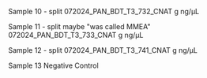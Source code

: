 


Sample 10 - split
072024_PAN_BDT_T3_732_CNAT
g
ng/μL

Sample 11 - split maybe "was called MMEA"
072024_PAN_BDT_T3_733_CNAT
g
ng/μL

Sample 12 - split
072024_PAN_BDT_T3_741_CNAT
g
ng/μL

Sample 13 
Negative Control
